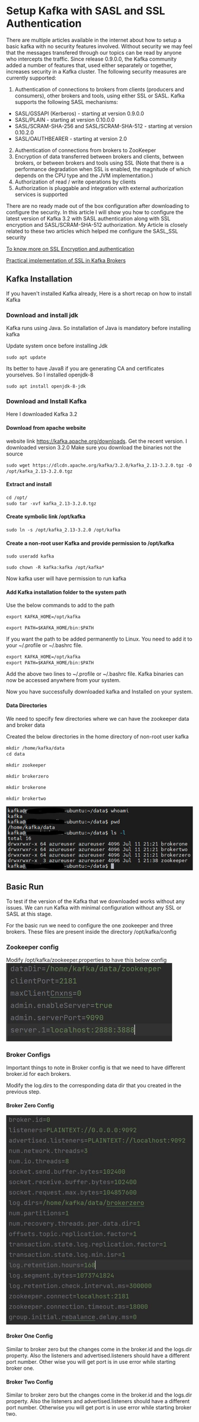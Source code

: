 # Setup Kafka with SASL and SSL Authentication 
There are multiple articles available in the internet about how to setup a basic kafka with no security features involved. Without security we may feel that the messages transfered through our topics can be read by anyone who intercepts the traffic.
Since release 0.9.0.0, the Kafka community added a number of features that, used either separately or together, increases security in a Kafka cluster. The following security measures are currently supported:
1. Authentication of connections to brokers from clients (producers and consumers), other brokers and tools, using either SSL or SASL. Kafka supports the following SASL mechanisms:
  - SASL/GSSAPI (Kerberos) - starting at version 0.9.0.0
  - SASL/PLAIN - starting at version 0.10.0.0
  - SASL/SCRAM-SHA-256 and SASL/SCRAM-SHA-512 - starting at version 0.10.2.0
  - SASL/OAUTHBEARER - starting at version 2.0
2. Authentication of connections from brokers to ZooKeeper
3. Encryption of data transferred between brokers and clients, between brokers, or between brokers and tools using SSL (Note that there is a performance degradation when SSL is enabled, the magnitude of which depends on the CPU type and the JVM implementation.)
4. Authorization of read / write operations by clients
5. Authorization is pluggable and integration with external authorization services is supported

There are no ready made out of the box configuration after downloading to configure the security. 
In this article I will show you how to configure the latest version of Kafka 3.2 with SASL authentication along with SSL encryption and SASL/SCRAM-SHA-512 authorization.
My Article is closely related to these two articles which helped me configure the SASL_SSL security

[To know more on SSL Encryption and authentication](https://medium.com/@vinod.chelladuraiv/kafka-ssl-encryption-authentication-part-one-certification-authority-keystore-and-truststore-12a2eb537cfe)

[Practical implementation of SSL in Kafka Brokers](https://medium.com/@vinod.chelladuraiv/kafka-ssl-encryption-authentication-part-two-practical-example-for-implementing-ssl-in-kafka-d514f30fe782)

## Kafka Installation 
If you haven't installed Kafka already, Here is a short recap on how to install Kafka 
### Download and install jdk
Kafka runs using Java. So installation of Java is mandatory before installing kafka

Update system once before installing Jdk
```
sudo apt update
```
Its better to have Java8 if you are generating CA and certificates yourselves. So I installed openjdk-8
```
sudo apt install openjdk-8-jdk
```
### Download and Install Kafka
Here I downloaded Kafka 3.2
#### Download from apache website
website link https://kafka.apache.org/downloads. Get the recent version. I downloaded version 3.2.0 Make sure you download the binaries not the source

```
sudo wget https://dlcdn.apache.org/kafka/3.2.0/kafka_2.13-3.2.0.tgz -O /opt/kafka_2.13-3.2.0.tgz
```

#### Extract and install
```
cd /opt/
sudo tar -xvf kafka_2.13-3.2.0.tgz
```
#### Create symbolic link /opt/kafka
```
sudo ln -s /opt/kafka_2.13-3.2.0 /opt/kafka
```
#### Create a non-root user Kafka and provide permission to /opt/kafka
```
sudo useradd kafka
```
```
sudo chown -R kafka:kafka /opt/kafka*
```
Now kafka user will have permission to run kafka

#### Add Kafka installation folder to the system path
Use the below commands to add to the path
```
export KAFKA_HOME=/opt/kafka
```
```
export PATH=$KAFKA_HOME/bin:$PATH
```
If you want the path to be added permanently to Linux. You need to add it to your ~/.profile or ~/.bashrc file. 
```
export KAFKA_HOME=/opt/kafka
export PATH=$KAFKA_HOME/bin:$PATH
```
Add the above two lines to ~/.profile or ~/.bashrc file.
Kafka binaries can now be accessed anywhere from your system. 

Now you have successfully downloaded kafka and Installed on your system.
#### Data Directories

We need to specify few directories where we can have the zookeeper data and broker data

Created the below directories in the home directory of non-root user kafka
```
mkdir /home/kafka/data
cd data 
```
```
mkdir zookeeper
```
```
mkdir brokerzero
```
```
mkdir brokerone
```
```
mkdir brokertwo
```
![Data-Directories](Documentation/data-directories.JPG)
## Basic Run
To test if the version of the Kafka that we downloaded works without any issues. We can run Kafka with minimal configuration without any SSL or SASL at this stage.

For the basic run we need to configure the one zookeeper and three brokers. These files are present inside the directory /opt/kafka/config

### Zookeeper config 
Modify /opt/kafka/zookeeper.properties to have this below config 
![zookeeper.properties](Documentation/basic_zookeeper_properties.JPG)


### Broker Configs
Important things to note in Broker config is that we need to have different broker.id for each brokers. 

Modify the log.dirs to the corresponding data dir that you created in the previous step.

####  Broker Zero Config 
![server-0.properties](Documentation/server-0.properties.JPG)

#### Broker One Config
Similar to broker zero but the changes come in the broker.id and the logs.dir property. 
Also the listeners and advertised.listeners should have a different port number. Other wise you will get port is in use error while starting broker one.

#### Broker Two Config
Similar to broker zero but the changes come in the broker.id and the logs.dir property.
Also the listeners and advertised.listeners should have a different port number. Otherwise you will get port is in use error while starting broker two.